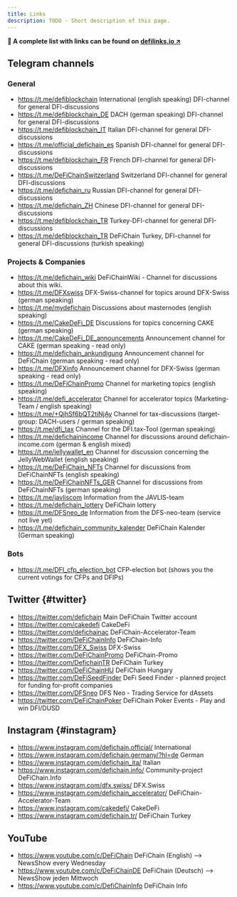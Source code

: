 ```yaml
---
title: Links
description: TODO - Short description of this page.
---
```


**🔗 A complete list with links can be found on [defilinks.io ↗](https://defilinks.io/)**

## Telegram channels

### General

- <https://t.me/defiblockchain> International (english speaking) DFI-channel for general DFI-discussions
- <https://t.me/defiblockchain_DE> DACH (german speaking) DFI-channel for general DFI-discussions
- <https://t.me/defiblockchain_IT> Italian DFI-channel for general DFI-discussions
- <https://t.me/official_defichain_es> Spanish DFI-channel for general DFI-discussions
- <https://t.me/defiblockchain_FR> French DFI-channel for general DFI-discussions
- <https://t.me/DeFiChainSwitzerland> Switzerland DFI-channel for general DFI-discussions
- <https://t.me/defichain_ru> Russian DFI-channel for general DFI-discussions
- <https://t.me/defichain_ZH> Chinese DFI-channel for general DFI-discussions
- <https://t.me/defiblockchain_TR> Turkey-DFI-channel for general DFI-discussions
- <https://t.me/defiblockchain_TR> DeFiChain Turkey, DFI-channel for general DFI-discussions (turkish speaking)

### Projects & Companies

- <https://t.me/defichain_wiki> DeFiChainWiki - Channel for discussions about this wiki.
- <https://t.me/DFXswiss> DFX-Swiss-channel for topics around DFX-Swiss (german speaking)
- <https://t.me/mydefichain> Discussions about masternodes (english speaking)
- <https://t.me/CakeDeFi_DE> Discussions for topics concerning CAKE (german speaking)
- <https://t.me/CakeDeFi_DE_announcements> Announcement channel for CAKE (german speaking - read only)
- <https://t.me/defichain_ankundigung> Announcement channel for DeFiChain (german speaking - read only)
- <https://t.me/DFXinfo> Announcement channel for DFX-Swiss (german speaking - read only)
- <https://t.me/DeFiChainPromo> Channel for marketing topics (english speaking)
- <https://t.me/defi_accelerator> Channel for accelerator topics (Marketing-Team / english speaking)
- <https://t.me/+QjhSf6bQT2tiNjAy> Channel for tax-discussions (target-group: DACH-users / german speaking)
- <https://t.me/dfi_tax> Channel for the DFI.tax-Tool (german speaking)
- <https://t.me/defichainincome> Channel for discussions around defichain-income.com (german & english mixed)
- <https://t.me/jellywallet_en> Channel for discussion concerning the JellyWebWallet (english speaking)
- <https://t.me/DeFiChain_NFTs> Channel for discussions from DeFiChainNFTs (english speaking)
- <https://t.me/DeFiChainNFTs_GER> Channel for discussions from DeFiChainNFTs (german speaking)
- <https://t.me/javliscom> Information from the JAVLIS-team
- <https://t.me/defichain_lottery> DeFiChain lottery
- <https://t.me/DFSneo_de> Information from the DFS-neo-team (service not live yet)
- <https://t.me/defichain_community_kalender> DeFiChain Kalender (German speaking)

### Bots

- <https://t.me/DFI_cfp_election_bot> CFP-election bot (shows you the current votings for CFPs and DFIPs)

## Twitter {#twitter}

- <https://twitter.com/defichain> Main DeFiChain Twitter account
- <https://twitter.com/cakedefi> CakeDeFi
- <https://twitter.com/defichainac> DeFiChain-Accelerator-Team
- <https://twitter.com/DeFiChainInfo> DeFiChain-Info
- <https://twitter.com/DFX_Swiss> DFX-Swiss
- <https://twitter.com/DeFiChainPromo> DeFiChain-Promo
- <https://twitter.com/DefichainTR> DeFiChain Turkey
- <https://twitter.com/DeFiChainHU> DeFiChain Hungary
- <https://twitter.com/DeFiSeedFinder> DeFi Seed Finder - planned project for funding for-profit companies
- <https://twitter.com/DFSneo> DFS Neo - Trading Service for dAssets
- <https://twitter.com/DeFiChainPoker> DeFiChain Poker Events - Play and win DFI/DUSD

## Instagram {#instagram}

- <https://www.instagram.com/defichain.official/> International
- <https://www.instagram.com/defichain.germany/?hl=de> German
- <https://www.instagram.com/defichain_ita/> Italian
- <https://www.instagram.com/defichain.info/> Community-project DeFiChain.Info
- <https://www.instagram.com/dfx.swiss/> DFX.Swiss
- <https://www.instagram.com/defichain_accelerator/> DeFiChain-Accelerator-Team
- <https://www.instagram.com/cakedefi/> CakeDeFi
- <https://www.instagram.com/defichain.tr/> DeFiChain Turkey

## YouTube

- <https://www.youtube.com/c/DeFiChain> DeFiChain (English) --> NewsShow every Wednesday
- <https://www.youtube.com/c/DeFiChainDE> DeFiChain (Deutsch) --> NewsShow jeden Mittwoch
- <https://www.youtube.com/c/DefiChainInfo> DeFiChain Info
